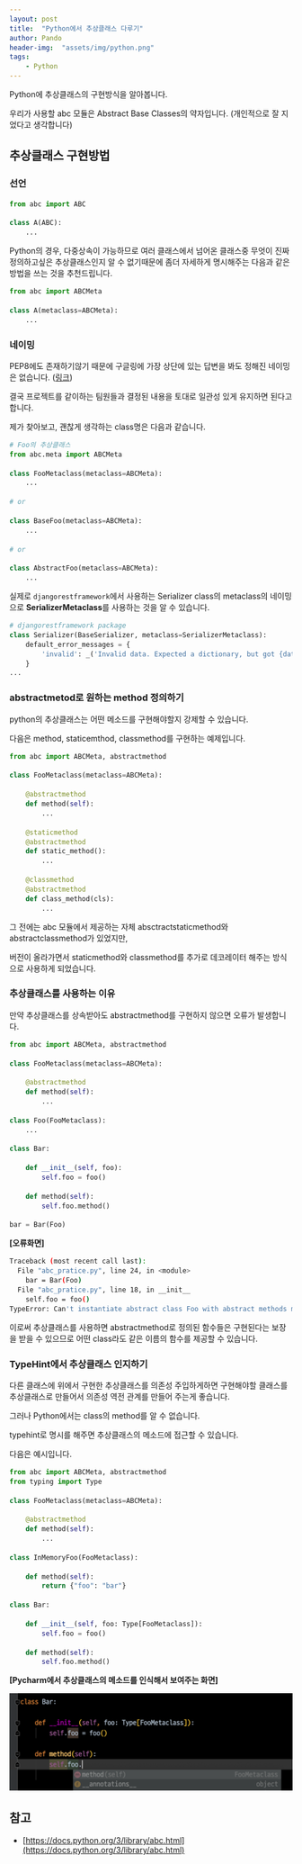 ```yaml
---
layout: post
title:  "Python에서 추상클래스 다루기"
author: Pando
header-img:  "assets/img/python.png"
tags:
    - Python
---
```


Python에 추상클래스의 구현방식을 알아봅니다.

우리가 사용할 abc 모듈은 Abstract Base Classes의 약자입니다. (개인적으로 잘 지었다고 생각합니다)

## 추상클래스 구현방법

### 선언

```python
from abc import ABC

class A(ABC):
    ...
```

Python의 경우, 다중상속이 가능하므로 여러 클래스에서 넘어온 클래스중 무엇이 진짜 정의하고싶은 추상클래스인지 알 수 없기때문에 좀더 자세하게 명시해주는 다음과 같은 방법을 쓰는 것을 추천드립니다.

```python
from abc import ABCMeta

class A(metaclass=ABCMeta):
    ...
```

### 네이밍

PEP8에도 존재하기않기 때문에 구글링에 가장 상단에 있는 답변을 봐도 정해진 네이밍은 없습니다. ([링크](https://stackoverflow.com/questions/10723839/python-naming-conventions-for-interfaces-and-abstract-classes))

결국 프로젝트를 같이하는 팀원들과 결정된 내용을 토대로 일관성 있게 유지하면 된다고 합니다.

제가 찾아보고, 괜찮게 생각하는 class명은 다음과 같습니다.

```python
# Foo의 추상클래스
from abc.meta import ABCMeta

class FooMetaclass(metaclass=ABCMeta):
    ...

# or

class BaseFoo(metaclass=ABCMeta):
    ...

# or

class AbstractFoo(metaclass=ABCMeta):
    ...
```

실제로 `djangorestframework`에서 사용하는 Serializer class의 metaclass의 네이밍으로 **SerializerMetaclass**를 사용하는 것을 알 수 있습니다.

```python
# djangorestframework package
class Serializer(BaseSerializer, metaclass=SerializerMetaclass):
    default_error_messages = {
        'invalid': _('Invalid data. Expected a dictionary, but got {datatype}.')
    }
...
```

### abstractmetod로 원하는 method 정의하기

python의 추상클래스는 어떤 메소드를 구현해야할지 강제할 수 있습니다.

다음은 method, staticemthod, classmethod를 구현하는 예제입니다.

```python
from abc import ABCMeta, abstractmethod

class FooMetaclass(metaclass=ABCMeta):

    @abstractmethod
    def method(self):
        ...

    @staticmethod
    @abstractmethod
    def static_method():
        ...

    @classmethod
    @abstractmethod
    def class_method(cls):
        ...
```

그 전에는 abc 모듈에서 제공하는 자체 absctractstaticmethod와 abstractclassmethod가 있었지만, 

버전이 올라가면서 staticmethod와 classmethod를 추가로 데코레이터 해주는 방식으로 사용하게 되었습니다.

### 추상클래스를 사용하는 이유

만약 추상클래스를 상속받아도 abstractmethod를 구현하지 않으면 오류가 발생합니다.

```python
from abc import ABCMeta, abstractmethod

class FooMetaclass(metaclass=ABCMeta):

    @abstractmethod
    def method(self):
        ...

class Foo(FooMetaclass):
    ...

class Bar:

    def __init__(self, foo):
        self.foo = foo()

    def method(self):
        self.foo.method()

bar = Bar(Foo)
```

**[오류화면]**

```bash
Traceback (most recent call last):
  File "abc_pratice.py", line 24, in <module>
    bar = Bar(Foo)
  File "abc_pratice.py", line 18, in __init__
    self.foo = foo()
TypeError: Can't instantiate abstract class Foo with abstract methods method
```

이로써 추상클래스를 사용하면 abstractmethod로 정의된 함수들은 구현된다는 보장을 받을 수 있으므로 어떤 class라도 같은 이름의 함수를 제공할 수 있습니다.

### TypeHint에서 추상클래스 인지하기

다른 클래스에 위에서 구현한 추상클래스를 의존성 주입하게하면 구현해야할 클래스를 추상클래스로 만들어서 의존성 역전 관계를 만들어 주는게 좋습니다.

그러나 Python에서는 class의 method를 알 수 없습니다. 

typehint로 명시를 해주면 추상클래스의 메소드에 접근할 수 있습니다.

다음은 예시입니다.

```python
from abc import ABCMeta, abstractmethod
from typing import Type

class FooMetaclass(metaclass=ABCMeta):

    @abstractmethod
    def method(self):
        ...

class InMemoryFoo(FooMetaclass):

    def method(self):
        return {"foo": "bar"}

class Bar:

    def __init__(self, foo: Type[FooMetaclass]):
        self.foo = foo()

    def method(self):
        self.foo.method()
```

**[Pycharm에서 추상클래스의 메소드를 인식해서 보여주는 화면]**

![type hint](/assets/img/python/abc/typehint.png)

## 참고

- [https://docs.python.org/3/library/abc.html](https://docs.python.org/3/library/abc.html)